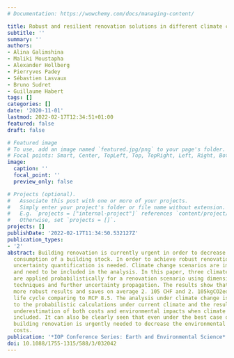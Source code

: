 ```yaml
---
# Documentation: https://wowchemy.com/docs/managing-content/

title: Robust and resilient renovation solutions in different climate change scenarios
subtitle: ''
summary: ''
authors:
- Alina Galimshina
- Maliki Moustapha
- Alexander Hollberg
- Pierryves Padey
- Sébastien Lasvaux
- Bruno Sudret
- Guillaume Habert
tags: []
categories: []
date: '2020-11-01'
lastmod: 2022-02-17T12:34:51+01:00
featured: false
draft: false

# Featured image
# To use, add an image named `featured.jpg/png` to your page's folder.
# Focal points: Smart, Center, TopLeft, Top, TopRight, Left, Right, BottomLeft, Bottom, BottomRight.
image:
  caption: ''
  focal_point: ''
  preview_only: false

# Projects (optional).
#   Associate this post with one or more of your projects.
#   Simply enter your project's folder or file name without extension.
#   E.g. `projects = ["internal-project"]` references `content/project/deep-learning/index.md`.
#   Otherwise, set `projects = []`.
projects: []
publishDate: '2022-02-17T11:34:50.532127Z'
publication_types:
- '2'
abstract: Building renovation is currently urgent in order to decrease the energy
  consumption of a building stock. In order to achieve robust renovation scenarios,
  uncertainty quantification is needed. Climate change scenarios are important factors
  and need to be included in the analysis. In this paper, three climate change scenarios
  are applied probabilistically for a renovation scenario using dimensionality reduction
  techniques and further uncertainty propagation. The results show that RCP2.6 provides
  more robust results and saves on average 2. 105 CHF and 2. 105kgCO2eq. in a building
  life cycle comparing to RCP 8.5. The analysis under climate change is also compared
  to the probabilistic calculations under current climate and the results show the
  underestimation of both costs and environmental impacts when climate change is not
  included. It can also be clearly seen that even under the best case of RCP 2.6,
  building renovation is urgently needed to decrease the environmental impacts and
  costs.
publication: '*IOP Conference Series: Earth and Environmental Science*'
doi: 10.1088/1755-1315/588/3/032042
---
```

